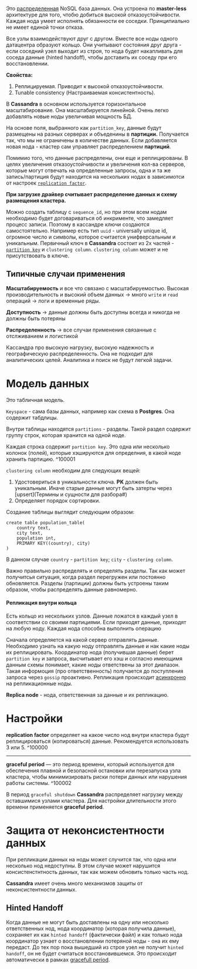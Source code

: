 Это [распределенная](Общее#^e6826a) NoSQL база данных.
Она устроена по **master-less** архитектуре для того, чтобю добиться высокой отказоустойчивости. Каждая нода умеет исполнять обязанности ее соседки. Принципиально не имеет единой точки отказа.

Все узлы взаимодействуют друг с другом. Вместе все ноды одного датацентра образуют кольцо. Они учитывают состояния друг друга - если соседний узел выходит из строя, то нода будет накапливать для соседа данные (hinted handoff), чтобы доставить их соседу при его восстановлении.

**Свойства:**
1. Реплицируемая. Приводит к высокой отказоустойчивости.
2. Tunable consistency (Настраиваемая консистентность). 

В **Cassandra** в основном используется горизонтальное масштабирование. Она масштабируется линейной. Очень легко добавлять новые ноды увеличивая мощность БД.

На основе поля, выбранного как `partition_key`, данные будут размещены на разных серверах и объеденины в **партиции.** Получается так, что мы не ограничены в количестве данных. Если добавляется новая нода - кластер сам управляет распределением **партиций**.

Помимио того, что данные распределены, они еще и реплицированы. В целях увеличения отказоустойчивости и увеличения кол-ва серверов, которые могут отвечать на определенные запросы, одна и та же запись/партиция будут находится на нескольких нодах в зависимотси от настроек [`replication factor`](#^100000).

**При загрузке драйвер считывает распределение данных и схему размещения кластера.**

Можно создать таблицу с `sequence_id`, но при этом всем нодам необходимо будет договариваться об инкрименте, что замедляет процесс записи. Поэтому в кассандре ключи создаются самостоятельно. Например есть тип `uuid` - universally unique id, огромное число и символы, которое считается унифверсальным и уникальным.
Первичный ключ в **Cassandra** состоит из 2х частей - [`partition key`](#^100001) и `clustering column`. `clustering column` может и не присутствовать в ключе.

## Типичные случаи применения

**Масштабируемость** и все что связано с масштабируемостью. Высокая производительность и высокий объем данных $\rightarrow$ много `write` и `read` операций $\rightarrow$ логи и временные ряды. 

**Доступность** $\rightarrow$ данные должны быть доступны всегда и никогда не должны быть потеряны

**Распределенность** $\rightarrow$ все случаи применения связанные с отслживанием и логистикой

Кассандра про высокую нагрузку, высокую надежность и географическую распределенность. Она не подходит для аналитических целей. Аналитика и поиск не будут легкой задачи.

# Модель данных

Это табличная модель.

`Keyspace` - сама базы данных, например как схема в **Postgres**. Она содержит табдлицы.

Внутри таблицы находятся `partitions` - разделы. Такой раздел содержит группу строк, которая хранится на одной ноде.

Каждая строка содержит `partition key`. Это одна или несколько колонок (полей), которые хэшируются для определния, в какой ноде хранить партицию. 
^100001

`clustering column` необходим для следующих вещей:
1. Удостовериться в уникальности ключа.
	**PK** должен быть уникальным. Иначе старые данные могут быть затерты через [upsert](Термины и сущности для разбора#) 
2. Определяет порядок сортировки.

Создание таблицы выглядит следующим образом:
```cql
create table population_table(
	country text,
	city text,
	population int,
	PRIMARY KEY((country), city)
)
```
В данном случае `country` - `partition key`; `city` - `clustering column`.

Важно правильно распределять и определять разделы. Так как может получитсья ситуация, когда раздел перегружен или постоянно обновляется. Разделы (партиции) должны быть устроены таким образом, чтобы распределять данные равномерно.

#### Репликация внутри кольца

Есть кольцо из нескольких узлов. Данные ложатся в каждый узел в соответствии со своими партициями. Если приходят данные, приходят на любую ноду. Каждая нода способна выполнить операцию

Сначала определяется на какой сервер отправлять данные. Необходимо узнать на какую ноду отправлять данные и нак какие ноды их реплицировать.
Координатор нода (получившая данные) берет `partition key` и запроса, высчитывает его хэш и согласно имеющимя данным схемы понимает, какие ноды ответствены за этот диапазон. Такая информоция (про ответственность) получается до поступления запроса через `gossip` проактивно.
Репликация происходит [асинхронно](Общее#^a00001) на репликационные ноды.

**Replica node** - нода, ответственная за данные и их репликацию.
# Настройки

**replication factor** определяет на какое число нод внутри кластера будут реплицироваться (копироваться) данные. Рекомендуется использовать 3 или 5. ^100000
***
**graceful period** — это период времени, который используется для обеспечения плавной и безопасной остановки или перезапуска узла кластера, чтобы минимизировать риски потери данных или нарушения работы системы.
^100002

В период `graceful shutdown` **Cassandra** распределяет нагрузку между оставшимися узлами кластера. Для настройки длительности этого времени применяется **graceful period**.

# Защита от неконсистентности данных

При репликации данных на ноды может случится так, что одна или несколько нод недоступны. В этом случае может нарушится консистенстнтность данных, так как можем обновить только часть нод.

**Cassandra** имеет очень много механизмов защиты от неконсистентности данных.
## Hinted Handoff

Когда данные не могут быть доставлены на одну или несколько ответственных нод, нода координатор (которая получила данные), сохраняет их как `hinted handoff` (фактически файл) и как только нода координатор узнает о восстановлении потеряной ноды - она их ему передаст.
До тех пор пока вышедший из строя узел не получит `hinted handoff`, он не будет считаться восстановившемся. Это происходит автоматически в рамках [gracefull period](#^100002).